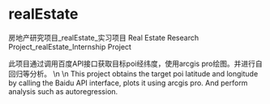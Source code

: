 # realEstate
房地产研究项目_realEstate_实习项目
Real Estate Research Project_realEstate_Internship Project

此项目通过调用百度API接口获取目标poi经纬度，使用arcgis pro绘图。并进行自回归等分析。
\n
\n
This project obtains the target poi latitude and longitude by calling the Baidu API interface, plots it using arcgis pro. And perform analysis such as autoregression.
